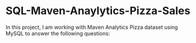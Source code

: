 # SQL-Maven-Anaylytics-Pizza-Sales
In this project, I am working with Maven Analytics Pizza dataset using MySQL to answer the following questions: 

